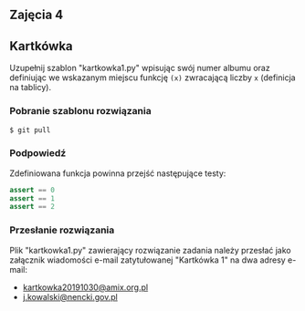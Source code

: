 Zajęcia 4
---------

## Kartkówka

Uzupełnij szablon "kartkowka1.py" wpisując swój numer albumu oraz
definiując we wskazanym miejscu funkcję `(x)` zwracającą
liczby `x` (definicja na tablicy).


### Pobranie szablonu rozwiązania

```bash
$ git pull
```


### Podpowiedź

Zdefiniowana funkcja powinna przejść następujące testy:
```python
assert == 0
assert == 1
assert == 2
```


### Przesłanie rozwiązania

Plik "kartkowka1.py" zawierający rozwiązanie zadania należy przesłać
jako załącznik wiadomości e-mail zatytułowanej "Kartkówka 1" na dwa
adresy e-mail:
 - kartkowka20191030@amix.org.pl
 - j.kowalski@nencki.gov.pl
